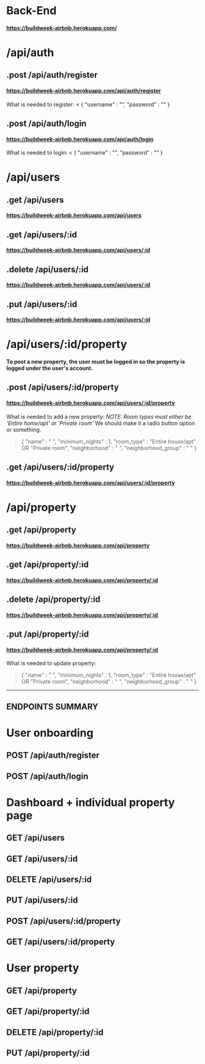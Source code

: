 # Back-End
#### https://buildweek-airbnb.herokuapp.com/

# /api/auth

## .post /api/auth/register 
#### https://buildweek-airbnb.herokuapp.com/api/auth/register
What is needed to register: 
< {
     "username" : "",
     "password" : ""
}


## .post /api/auth/login
#### https://buildweek-airbnb.herokuapp.com/api/auth/login 
What is needed to login: 
< {
     "username" : "",
     "password" : "" 
}


# /api/users

## .get /api/users 
#### https://buildweek-airbnb.herokuapp.com/api/users 


## .get /api/users/:id
#### https://buildweek-airbnb.herokuapp.com/api/users/:id


## .delete /api/users/:id 
#### https://buildweek-airbnb.herokuapp.com/api/users/:id 


## .put /api/users/:id
#### https://buildweek-airbnb.herokuapp.com/api/users/:id 



# /api/users/:id/property 
#### To post a new property, the user must be logged in so the property is logged under the user's account.


## .post /api/users/:id/property 
#### https://buildweek-airbnb.herokuapp.com/api/users/:id/property 
What is needed to add a new property: 
*NOTE: Room types must either be 'Entire home/apt' or 'Private room'* 
We should make it a radio button option or something. 
> {
     "name" : " ",
     "minimum_nights" : 1, 
     "room_type" : "Entire house/apt" OR "Private room", 
     "neighborhood" : " ",
     "neighborhood_group" : " "
}


## .get /api/users/:id/property 
#### https://buildweek-airbnb.herokuapp.com/api/users/:id/property 



# /api/property 

## .get /api/property 
#### https://buildweek-airbnb.herokuapp.com/api/property 


## .get /api/property/:id 
#### https://buildweek-airbnb.herokuapp.com/api/property/:id 


## .delete /api/property/:id 
#### https://buildweek-airbnb.herokuapp.com/api/property/:id 


## .put /api/property/:id  
#### https://buildweek-airbnb.herokuapp.com/api/property/:id 
What is needed to update property: 
> {
     "name" : " ",
     "minimum_nights" : 1, 
     "room_type" : "Entire house/apt" OR "Private room", 
     "neighborhood" : " ",
     "neighborhood_group" : " "
}

---

## ENDPOINTS SUMMARY 

# User onboarding 
## POST /api/auth/register
## POST /api/auth/login


# Dashboard + individual property page
## GET /api/users
## GET /api/users/:id
## DELETE /api/users/:id
## PUT /api/users/:id
## POST /api/users/:id/property
## GET /api/users/:id/property


# User property 
## GET /api/property
## GET /api/property/:id
## DELETE /api/property/:id
## PUT /api/property/:id 

